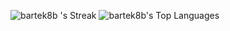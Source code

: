 ![bartek8b 's Streak](https://github-readme-streak-stats.herokuapp.com/?user=bartek8b&theme=dark&hide_border=true)
![bartek8b's Top Languages](https://github-readme-stats.vercel.app/api/top-langs/?username=bartek8b&theme=vue-dark&show_icons=true&hide_border=true&layout=compact)

<!--
**bartek8b/bartek8b** is a ✨ _special_ ✨ repository because its `README.md` (this file) appears on your GitHub profile.

Here are some ideas to get you started:

- 🔭 I’m currently working on ...
- 🌱 I’m currently learning ...
- 👯 I’m looking to collaborate on ...
- 🤔 I’m looking for help with ...
- 💬 Ask me about ...
- 📫 How to reach me: ...
- 😄 Pronouns: ...
- ⚡ Fun fact: ...
-->
